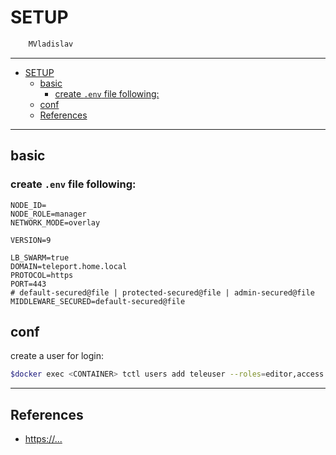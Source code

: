 # SETUP

```sh
    MVladislav
```

---

- [SETUP](#setup)
  - [basic](#basic)
    - [create `.env` file following:](#create-env-file-following)
  - [conf](#conf)
  - [References](#references)

---

## basic

### create `.env` file following:

```env
NODE_ID=
NODE_ROLE=manager
NETWORK_MODE=overlay

VERSION=9

LB_SWARM=true
DOMAIN=teleport.home.local
PROTOCOL=https
PORT=443
# default-secured@file | protected-secured@file | admin-secured@file
MIDDLEWARE_SECURED=default-secured@file
```

## conf

create a user for login:

```sh
$docker exec <CONTAINER> tctl users add teleuser --roles=editor,access --logins=root,ubuntu,ansible-admin
```

---

## References

- <https://...>
